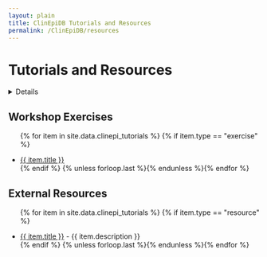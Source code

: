 ```yaml
---
layout: plain
title: ClinEpiDB Tutorials and Resources
permalink: /ClinEpiDB/resources
---
```

<h1 id="resources">Tutorials and Resources</h1>

<div id="clinepi-tutorials">
  <details><h2><summary>Tutorials</summary></h2>
  <p>

  <ul>

{% for item in site.data.clinepi_tutorials %}
 {% if item.type == "tutorial" %}
 <li id="{{ item.uid }}">
   <a target="_blank" href="https://eupathdb.org/tutorials/{{ item.fileName }}" title="{{ item.date  }} - {{ item.description  }}"><i class="fa fa-file-pdf-o"></i>{{ item.title }}</a>
 </li>
 {% endif %}
{% unless forloop.last %}{% endunless %}{% endfor %}

</ul>
</p>
</details>
</div>


<div id="clinepi-exercises">
  <h2>Workshop Exercises</h2>
  <ul>

{% for item in site.data.clinepi_tutorials %}
 {% if item.type == "exercise" %}
 <li id="{{ item.uid }}">
   <a target="_blank" href="https://eupathdb.org/tutorials/{{ item.fileName }}" title="{{ item.date  }} - {{ item.description  }}"><i class="fa fa-file-pdf-o"></i>{{ item.title }}</a>
 </li>
 {% endif %}
{% unless forloop.last %}{% endunless %}{% endfor %}

</ul>
</div>


<div id="clinepi-resources">
  <h2>External Resources</h2>
  <ul>

{% for item in site.data.clinepi_tutorials %}
 {% if item.type == "resource" %}
 <li id="{{ item.uid }}">
   <a target="_blank" href="{{ item.fileName }}" title="{{ item.description }}">{{ item.title }}</a> - {{ item.description }}
 </li>
 {% endif %}
{% unless forloop.last %}{% endunless %}{% endfor %}

</ul>
</div>


